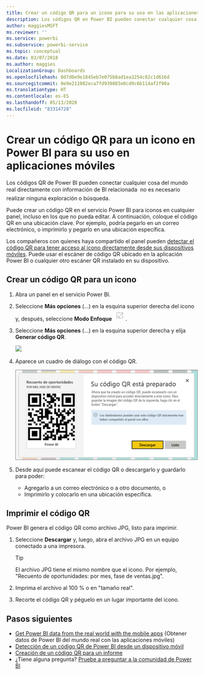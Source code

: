 ```yaml
---
title: Crear un código QR para un icono para su uso en las aplicaciones móviles de Power BI
description: Los códigos QR en Power BI pueden conectar cualquier cosa del mundo real directamente con información de BI en la aplicación móvil de Power BI, sin que se necesite una búsqueda.
author: maggiesMSFT
ms.reviewer: ''
ms.service: powerbi
ms.subservice: powerbi-service
ms.topic: conceptual
ms.date: 03/07/2018
ms.author: maggies
LocalizationGroup: Dashboards
ms.openlocfilehash: 0d7d0e9e1845eb7e075b8ad1ea3254c82c1d616d
ms.sourcegitcommit: 0e9e211082eca7fd939803e0cd9c6b114af2f90a
ms.translationtype: HT
ms.contentlocale: es-ES
ms.lasthandoff: 05/13/2020
ms.locfileid: "83314728"
---
```

# <a name="create-a-qr-code-for-a-tile-in-power-bi-to-use-in-the-mobile-apps"></a>Crear un código QR para un icono en Power BI para su uso en aplicaciones móviles
Los códigos QR de Power BI pueden conectar  cualquier cosa del mundo real directamente con información de BI relacionada &#151; no es necesario realizar ninguna exploración o búsqueda.

Puede crear un código QR en el servicio Power BI para iconos en cualquier panel, incluso en los que no pueda editar. A continuación, coloque el código QR en una ubicación clave. Por ejemplo, podría pegarlo en un correo electrónico, o imprimirlo y pegarlo en una ubicación específica. 

Los compañeros con quienes haya compartido el panel pueden [detectar el código QR para tener acceso al icono directamente desde sus dispositivos móviles](../consumer/mobile/mobile-apps-qr-code.md). Puede usar el escáner de código QR ubicado en la aplicación Power BI o cualquier otro escáner QR instalado en su dispositivo.


## <a name="create-a-qr-code-for-a-tile"></a>Crear un código QR para un icono
1. Abra un panel en el servicio Power BI.
2. Seleccione **Más opciones** (...) en la esquina superior derecha del icono y, después, seleccione **Modo Enfoque** ![](media/service-create-qr-code-for-tile/fullscreen-icon.jpg).
3. Seleccione **Más opciones** (...) en la esquina superior derecha y elija **Generar código QR**. 
   
    ![](media/service-create-qr-code-for-tile/power-bi-create-qr-code-tile.png)
4. Aparece un cuadro de diálogo con el código QR. 
   
    ![](media/service-create-qr-code-for-tile/pbi_qrcode_opportunity_count.png)
5. Desde aquí puede escanear el código QR o descargarlo y guardarlo para poder: 
   
   * Agregarlo a un correo electrónico o a otro documento, o 
   * Imprimirlo y colocarlo en una ubicación específica. 

## <a name="print-the-qr-code"></a>Imprimir el código QR
Power BI genera el código QR como archivo JPG, listo para imprimir. 

1. Seleccione **Descargar** y, luego, abra el archivo JPG en un equipo conectado a una impresora.  
   
   > [!TIP]
   > El archivo JPG tiene el mismo nombre que el icono. Por ejemplo, "Recuento de oportunidades: por mes, fase de ventas.jpg".
   > 
   > 
2. Imprima el archivo al 100 % o en "tamaño real".  
3. Recorte el código QR y péguelo en un lugar importante del icono. 

## <a name="next-steps"></a>Pasos siguientes
* [Get Power BI data from the real world with the mobile apps](../consumer/mobile/mobile-apps-data-in-real-world-context.md) (Obtener datos de Power BI del mundo real con las aplicaciones móviles)
* [Detección de un código QR de Power BI desde un dispositivo móvil](../consumer/mobile/mobile-apps-qr-code.md)
* [Creación de un código QR para un informe](service-create-qr-code-for-report.md)
* ¿Tiene alguna pregunta? [Pruebe a preguntar a la comunidad de Power BI](https://community.powerbi.com/)
